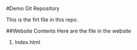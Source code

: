 #Demo Git Repository

This is the firt file in this repo.

##Website Contents
Here are the file in the website
1. Index.html
